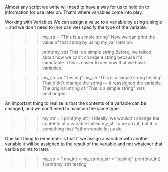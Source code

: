 Almost any script we write will need to have a way for us to hold on to information for use later on. That's where variables come into play.

Working with Variables
We can assign a value to a variable by using a single = and we don't need to (nor can we) specify the type of the variable.

>>> my_str = "This is a simple string"
Now we can print the value of that string by using my_var later on:

>>> print(my_str)
This is a simple string
Before, we talked about how we can't change a string because it's immutable. This is easier to see now that we have variables.

>>> my_str += " testing"
>>> my_str
'This is a simple string testing'
That didn't change the string — it reassigned the variable. The original string of "This is a simple string" was unchanged.

An important thing to realize is that the contents of a variable can be changed, and we don't need to maintain the same type.

>>> my_str = 1
>>> print(my_str)
1
Ideally, we wouldn't change the contents of a variable called my_str to be an int, but it is something that Python would let us do.

One last thing to remember is that if we assign a variable with another variable it will be assigned to the result of the variable and not whatever that varible points to later.

>>> my_str = 1
>>> my_int = my_str
>>> my_str = "testing"
>>> print(my_int)
1
>>> print(my_str)
testing